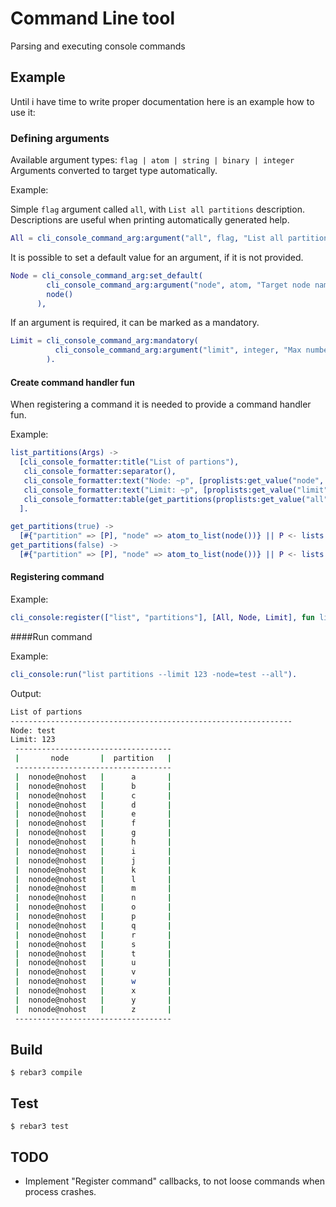 Command Line tool
=====

Parsing and executing console commands

## Example
Until i have time to write proper documentation here is an example how to use it:

### Defining arguments
Available argument types: `flag | atom | string | binary | integer`
Arguments converted to target type automatically. 

Example: 

Simple `flag` argument called `all`, with `List all partitions` description. 
Descriptions are useful when printing automatically generated help.   
```erlang
All = cli_console_command_arg:argument("all", flag, "List all partitions").
```

It is possible to set a default value for an argument, if it is not provided. 
```erlang
Node = cli_console_command_arg:set_default(
        cli_console_command_arg:argument("node", atom, "Target node name"), 
        node()
      ),
```

If an argument is required, it can be marked as a mandatory.
```erlang
Limit = cli_console_command_arg:mandatory(
          cli_console_command_arg:argument("limit", integer, "Max number of items to show")
        ).
```

#### Create command handler fun

When registering a command it is needed to provide a command handler fun. 

Example:
```erlang
list_partitions(Args) ->
  [cli_console_formatter:title("List of partions"),
   cli_console_formatter:separator(),
   cli_console_formatter:text("Node: ~p", [proplists:get_value("node", Args)]),
   cli_console_formatter:text("Limit: ~p", [proplists:get_value("limit", Args)]),
   cli_console_formatter:table(get_partitions(proplists:get_value("all", Args, false)))
  ].

get_partitions(true) ->
  [#{"partition" => [P], "node" => atom_to_list(node())} || P <- lists:seq($a, $z)];
get_partitions(false) ->
  [#{"partition" => [P], "node" => atom_to_list(node())} || P <- lists:seq($a, $d)].
```

#### Registering command

Example: 
```erlang
cli_console:register(["list", "partitions"], [All, Node, Limit], fun list_partitions/1, "List partitions").
```

####Run command

Example:
```erlang
cli_console:run("list partitions --limit 123 -node=test --all").
```

Output: 
```bash
List of partions
---------------------------------------------------------------
Node: test
Limit: 123
 ----------------------------------- 
 |       node       |  partition   |
 ----------------------------------- 
 |  nonode@nohost   |      a       |
 |  nonode@nohost   |      b       |
 |  nonode@nohost   |      c       |
 |  nonode@nohost   |      d       |
 |  nonode@nohost   |      e       |
 |  nonode@nohost   |      f       |
 |  nonode@nohost   |      g       |
 |  nonode@nohost   |      h       |
 |  nonode@nohost   |      i       |
 |  nonode@nohost   |      j       |
 |  nonode@nohost   |      k       |
 |  nonode@nohost   |      l       |
 |  nonode@nohost   |      m       |
 |  nonode@nohost   |      n       |
 |  nonode@nohost   |      o       |
 |  nonode@nohost   |      p       |
 |  nonode@nohost   |      q       |
 |  nonode@nohost   |      r       |
 |  nonode@nohost   |      s       |
 |  nonode@nohost   |      t       |
 |  nonode@nohost   |      u       |
 |  nonode@nohost   |      v       |
 |  nonode@nohost   |      w       |
 |  nonode@nohost   |      x       |
 |  nonode@nohost   |      y       |
 |  nonode@nohost   |      z       |
 -----------------------------------
```

Build
-----

    $ rebar3 compile


Test
-----

    $ rebar3 test
        
TODO
-----  
* Implement "Register command" callbacks, to not loose commands when process crashes.
